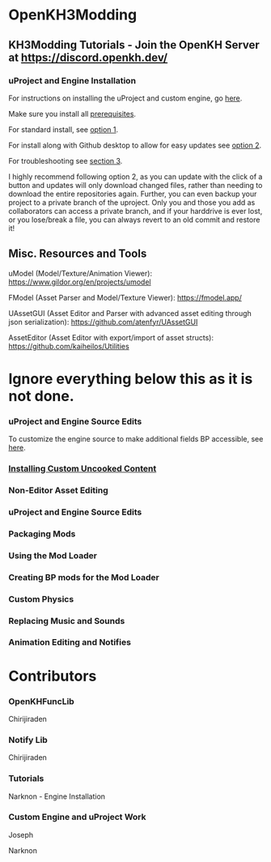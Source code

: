# OpenKH3Modding
## KH3Modding Tutorials - Join the OpenKH Server at https://discord.openkh.dev/


### uProject and Engine Installation

For instructions on installing the uProject and custom engine, go [here](https://github.com/narknon/OpenKH3Modding/blob/main/uProject%20and%20Engine%20Installation.md).

Make sure you install all [prerequisites](https://github.com/narknon/OpenKH3Modding/blob/main/uProject%20and%20Engine%20Installation.md#prerequisites).

For standard install, see [option 1](https://github.com/narknon/OpenKH3Modding/edit/main/uProject%20and%20Engine%20Installation.md#1-standard-install---no-easy-updating).

For install along with Github desktop to allow for easy updates see [option 2](https://github.com/narknon/OpenKH3Modding/edit/main/uProject%20and%20Engine%20Installation.md#2-github-clone-install---update-with-the-click-of-a-button).  

For troubleshooting see [section 3](https://github.com/narknon/OpenKH3Modding/edit/main/uProject%20and%20Engine%20Installation.md#3-troubleshooting).

I highly recommend following option 2, as you can update with the click of a button and updates will only download changed files, rather than needing to download the entire repositories again.  Further, you can even backup your project to a private branch of the uproject.  Only you and those you add as collaborators can access a private branch, and if your harddrive is ever lost, or you lose/break a file, you can always revert to an old commit and restore it!


## Misc. Resources and Tools

uModel (Model/Texture/Animation Viewer): https://www.gildor.org/en/projects/umodel

FModel (Asset Parser and Model/Texture Viewer): https://fmodel.app/

UAssetGUI (Asset Editor and Parser with advanced asset editing through json serialization): https://github.com/atenfyr/UAssetGUI

AssetEditor (Asset Editor with export/import of asset structs): https://github.com/kaiheilos/Utilities

# Ignore everything below this as it is not done.

### uProject and Engine Source Edits

To customize the engine source to make additional fields BP accessible, see [here](https://github.com/narknon/OpenKH3Modding/blob/main/).

### [Installing Custom Uncooked Content](/Installing%20Custom%20Uncooked%20Content.md#L1)



### Non-Editor Asset Editing



### uProject and Engine Source Edits



### Packaging Mods


### Using the Mod Loader


### Creating BP mods for the Mod Loader


### Custom Physics


### Replacing Music and Sounds


### Animation Editing and Notifies




# Contributors

### OpenKHFuncLib
Chirijiraden

### Notify Lib
Chirijiraden

### Tutorials

Narknon - Engine Installation

### Custom Engine and uProject Work
Joseph

Narknon



